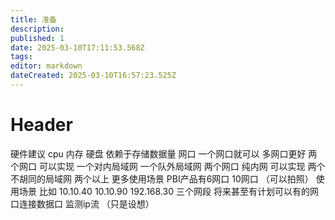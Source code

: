```yaml
---
title: 准备
description: 
published: 1
date: 2025-03-10T17:11:53.568Z
tags: 
editor: markdown
dateCreated: 2025-03-10T16:57:23.525Z
---
```


# Header
硬件建议
cpu
内存
硬盘 依赖于存储数据量
网口 一个网口就可以 多网口更好
         两个网口 可以实现 一个对内局域网 一个队外局域网
         两个网口 纯内网 可以实现 两个不胡同的局域网
         两个以上 更多使用场景
         PBI产品有6网口 10网口 （可以拍照）
         使用场景 比如 10.10.40 10.10.90 192.168.30 三个网段
         将来甚至有计划可以有的网口连接数据口 监测ip流 （只是设想）

